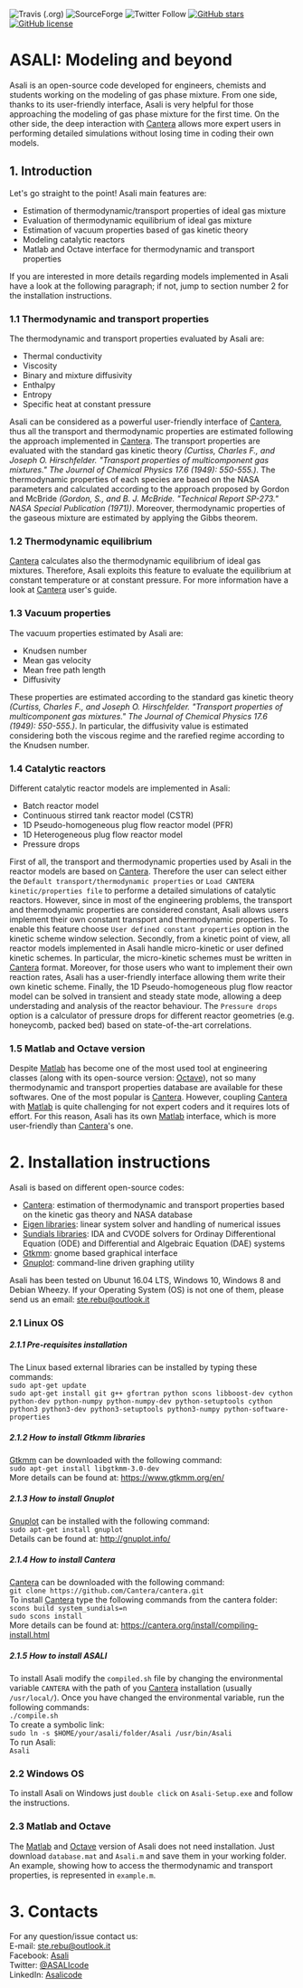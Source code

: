 
![Travis (.org)](https://img.shields.io/travis/srebughini/ASALI.svg?style=popout-square)
![SourceForge](https://img.shields.io/sourceforge/dt/asali.svg?style=popout-square)
![Twitter Follow](https://img.shields.io/twitter/follow/Asalicode.svg?label=Follow&style=popout-square)
[![GitHub stars](https://img.shields.io/github/stars/srebughini/ASALI.svg?style=popout-square)](https://github.com/srebughini/ASALI/stargazers)
[![GitHub license](https://img.shields.io/github/license/srebughini/ASALI.svg?style=popout-square)](https://github.com/srebughini/ASALI/blob/master/LICENSE)

# **ASALI: Modeling and beyond**
Asali is an open-source code developed for engineers, chemists and students working on the modeling of gas phase mixture. From one side, thanks to its user-friendly interface, Asali is very helpful for those approaching the modeling of gas phase mixture for the first time. On the other side, the deep interaction with [Cantera](https://cantera.org/)  allows more expert users in performing detailed simulations without losing time in coding their own models.
## **1. Introduction**
Let's go straight to the point! Asali main features are:
* Estimation of thermodynamic/transport properties of ideal gas mixture
* Evaluation of thermodynamic equilibrium of ideal gas mixture
* Estimation of vacuum properties based of gas kinetic theory
* Modeling catalytic reactors
* Matlab and Octave interface for thermodynamic and transport properties

If you are interested in  more details regarding models implemented in Asali have a look at the following paragraph; if not, jump to section number 2 for the installation instructions.
### 1.1 Thermodynamic and transport properties
The thermodynamic and transport properties evaluated by Asali are:
* Thermal conductivity
* Viscosity
* Binary and mixture diffusivity
* Enthalpy
* Entropy
* Specific heat at constant pressure

Asali can be considered as a powerful user-friendly interface of  [Cantera](https://cantera.org/), thus all the transport and thermodynamic properties are estimated following the approach implemented in  [Cantera](https://cantera.org/). The transport properties are evaluated with the standard gas kinetic theory *(Curtiss, Charles F., and Joseph O. Hirschfelder. "Transport properties of multicomponent gas mixtures." The Journal of Chemical Physics 17.6 (1949): 550-555.)*. The thermodynamic properties of each species are based on the NASA parameters and calculated according to the approach proposed by Gordon and McBride *(Gordon, S., and B. J. McBride. "Technical Report SP-273." NASA Special Publication (1971))*. Moreover, thermodynamic properties of the gaseous mixture are estimated by applying the Gibbs theorem.
### 1.2 Thermodynamic equilibrium
[Cantera](https://cantera.org/) calculates also the thermodynamic equilibrium of ideal gas mixtures. Therefore, Asali exploits this feature to evaluate the equilibrium at constant temperature or at constant pressure. For more information have a look at [Cantera](https://cantera.org/) user's guide.
### 1.3 Vacuum properties
The vacuum properties estimated by Asali are:
* Knudsen number
* Mean gas velocity
* Mean free path length
* Diffusivity

These properties are estimated according to the standard gas kinetic theory *(Curtiss, Charles F., and Joseph O. Hirschfelder. "Transport properties of multicomponent gas mixtures." The Journal of Chemical Physics 17.6 (1949): 550-555.)*. In particular, the diffusivity value is estimated considering both the viscous regime and the rarefied regime according to the Knudsen number.
### 1.4 Catalytic reactors
Different catalytic reactor models are implemented in Asali:
* Batch reactor model
* Continuous stirred tank reactor model (CSTR)
* 1D Pseudo-homogeneous plug flow reactor model (PFR)
* 1D Heterogeneous plug flow reactor model
* Pressure drops

First of all, the transport and thermodynamic properties used by Asali in the reactor models are based on [Cantera](https://cantera.org/). Therefore the user can select either the `Default transport/thermodynamic properties` or `Load CANTERA kinetic/properties file` to performe a detailed simulations of catalytic reactors. However, since in most of the engineering problems, the transport and thermodynamic properties are considered constant, Asali allows users implement their own constant transport and thermodynamic properties. To enable this feature choose `User defined constant properties` option in the kinetic scheme window selection.
Secondly, from a kinetic point of view, all reactor models implemented in Asali handle micro-kinetic or user defined kinetic schemes. In particular, the micro-kinetic schemes must be written in [Cantera](https://cantera.org/) format. Moreover, for those users who want to implement their own reaction rates, Asali has a user-friendly interface allowing them write their own kinetic scheme.
Finally, the 1D Pseudo-homogeneous plug flow reactor model can be solved in transient and steady state mode, allowing a deep understading and analysis of the reactor behaviour.
The `Pressure drops` option is a calculator of pressure drops for different reactor geometries (e.g. honeycomb, packed bed) based on state-of-the-art correlations.
### 1.5 Matlab and Octave version
Despite [Matlab](https://it.mathworks.com/campaigns/products/trials.html?s_eid=ppc_29775072802&q=matlab) has become one of the most used tool at engineering classes (along with its open-source version: [Octave](https://www.gnu.org/software/octave/)), not so many thermodynamic and transport properties database are available for these softwares. One of the most popular is [Cantera](https://cantera.org/). However, coupling [Cantera](https://cantera.org/) with [Matlab](https://it.mathworks.com/campaigns/products/trials.html?s_eid=ppc_29775072802&q=matlab) is quite challenging for not expert coders and it requires lots of effort. For this reason, Asali has its own [Matlab](https://it.mathworks.com/campaigns/products/trials.html?s_eid=ppc_29775072802&q=matlab) interface, which is more user-friendly than [Cantera](https://cantera.org/)'s one.
# **2. Installation instructions**
Asali is based on different open-source codes:
* [Cantera](https://cantera.org/): estimation of thermodynamic and transport properties based on the kinetic gas theory and NASA database
* [Eigen libraries](http://eigen.tuxfamily.org/index.php?title=Main_Page): linear system solver and handling of numerical issues
* [Sundials libraries](https://computation.llnl.gov/projects/sundials): IDA and CVODE solvers for Ordinay Differentional Equation (ODE) and Differential and Algebraic Equation (DAE) systems
* [Gtkmm](https://www.gtkmm.org/en/): gnome based graphical interface
* [Gnuplot](http://www.gnuplot.info/): command-line driven graphing utility

Asali has been tested on Ubunut 16.04 LTS, Windows 10, Windows 8 and Debian Wheezy. If your Operating System (OS) is not one of them, please send us an email: ste.rebu@outlook.it

### 2.1 Linux OS
##### 2.1.1 Pre-requisites installation
The Linux based external libraries can be installed by typing these commands:  
`sudo apt-get update`  
`sudo apt-get install git g++ gfortran python scons libboost-dev cython python-dev python-numpy python-numpy-dev python-setuptools cython python3 python3-dev python3-setuptools python3-numpy python-software-properties`  

##### 2.1.2 How to install Gtkmm libraries
[Gtkmm](https://www.gtkmm.org/en/) can be downloaded with the following command:  
`sudo apt-get install libgtkmm-3.0-dev`  
More details can be found at: https://www.gtkmm.org/en/  

##### 2.1.3 How to install Gnuplot
[Gnuplot](http://www.gnuplot.info/) can be installed with the following command:  
`sudo apt-get install gnuplot`  
Details can be found at: http://gnuplot.info/  

##### 2.1.4 How to install Cantera
[Cantera](https://cantera.org/) can be downloaded with the following command:    
`git clone https://github.com/Cantera/cantera.git`   
To install [Cantera](https://cantera.org/) type the following commands from the cantera folder:  
`scons build system_sundials=n`   
`sudo scons install`    
More details can be found at: https://cantera.org/install/compiling-install.html 

##### 2.1.5 How to install ASALI
To install Asali modify the `compiled.sh` file by changing the environmental variable `CANTERA` with the path of you [Cantera](https://cantera.org/) installation (usually `/usr/local/`). Once you have changed the environmental variable, run the following commands:  
`./compile.sh`  
To create a symbolic link:  
`sudo ln -s $HOME/your/asali/folder/Asali /usr/bin/Asali`  
To run Asali:  
`Asali`  
### 2.2 Windows OS
To install Asali on Windows just `double click` on `Asali-Setup.exe` and follow the instructions.  

### 2.3 Matlab and Octave
The [Matlab](https://it.mathworks.com/campaigns/products/trials.html?s_eid=ppc_29775072802&q=matlab) and [Octave](https://www.gnu.org/software/octave/) version of Asali does not need installation. Just download `database.mat` and `Asali.m` and save them in your working folder. An example, showing how to access the thermodynamic and transport properties, is represented in `example.m`.
# 3. Contacts
For any question/issue contact us:  
E-mail: ste.rebu@outlook.it  
Facebook: [Asali](https://www.facebook.com/ASALIcode/)  
Twitter: [@ASALIcode](https://twitter.com/ASALIcode)  
LinkedIn: [Asalicode](https://www.linkedin.com/company/asalicode)  
